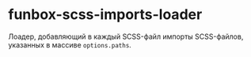 # funbox-scss-imports-loader

Лоадер, добавляющий в каждый SCSS-файл импорты SCSS-файлов, указанных в массиве `options.paths`.
